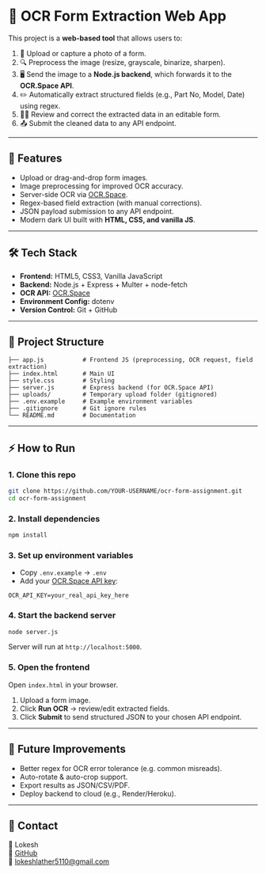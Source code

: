 # 📝 OCR Form Extraction Web App  

This project is a **web-based tool** that allows users to:  
1. 📸 Upload or capture a photo of a form.  
2. 🔍 Preprocess the image (resize, grayscale, binarize, sharpen).  
3. 🖥️ Send the image to a **Node.js backend**, which forwards it to the **OCR.Space API**.  
4. ✏️ Automatically extract structured fields (e.g., Part No, Model, Date) using regex.  
5. 👨‍💻 Review and correct the extracted data in an editable form.  
6. 📤 Submit the cleaned data to any API endpoint.  

---

## 🚀 Features
- Upload or drag-and-drop form images.  
- Image preprocessing for improved OCR accuracy.  
- Server-side OCR via [OCR.Space](https://ocr.space/ocrapi).  
- Regex-based field extraction (with manual corrections).  
- JSON payload submission to any API endpoint.  
- Modern dark UI built with **HTML, CSS, and vanilla JS**.  

---

## 🛠️ Tech Stack
- **Frontend:** HTML5, CSS3, Vanilla JavaScript  
- **Backend:** Node.js + Express + Multer + node-fetch  
- **OCR API:** [OCR.Space](https://ocr.space/ocrapi)  
- **Environment Config:** dotenv  
- **Version Control:** Git + GitHub  

---

## 📂 Project Structure
```
├── app.js           # Frontend JS (preprocessing, OCR request, field extraction)
├── index.html       # Main UI
├── style.css        # Styling
├── server.js        # Express backend (for OCR.Space API)
├── uploads/         # Temporary upload folder (gitignored)
├── .env.example     # Example environment variables
├── .gitignore       # Git ignore rules
└── README.md        # Documentation
```

---

## ⚡ How to Run

### 1. Clone this repo
```bash
git clone https://github.com/YOUR-USERNAME/ocr-form-assignment.git
cd ocr-form-assignment
```

### 2. Install dependencies
```bash
npm install
```

### 3. Set up environment variables
- Copy `.env.example` → `.env`
- Add your [OCR.Space API key](https://ocr.space/ocrapi):  
```env
OCR_API_KEY=your_real_api_key_here
```

### 4. Start the backend server
```bash
node server.js
```
Server will run at `http://localhost:5000`.

### 5. Open the frontend
Open `index.html` in your browser.  

1. Upload a form image.  
2. Click **Run OCR** → review/edit extracted fields.  
3. Click **Submit** to send structured JSON to your chosen API endpoint.  

---

## 🔮 Future Improvements
- Better regex for OCR error tolerance (e.g. common misreads).  
- Auto-rotate & auto-crop support.  
- Export results as JSON/CSV/PDF.  
- Deploy backend to cloud (e.g., Render/Heroku).  

---

## 📧 Contact
👤 Lokesh  
🔗 [GitHub](https://github.com/lokeshlather)  
📩 lokeshlather5110@gmail.com  